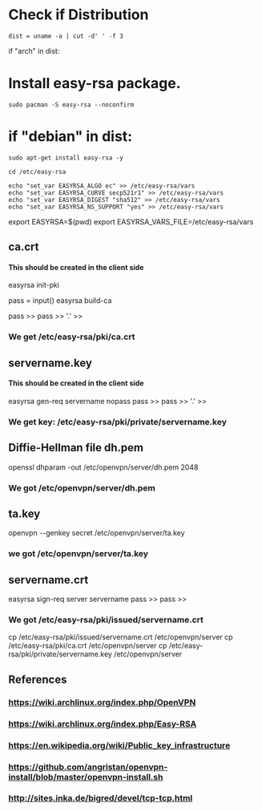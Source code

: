 # Check if Distribution

	dist = uname -a | cut -d' ' -f 3

if "arch" in dist:

# Install easy-rsa package.
	sudo pacman -S easy-rsa --noconfirm

# if "debian" in dist:
	sudo apt-get install easy-rsa -y

	cd /etc/easy-rsa

	echo "set_var EASYRSA_ALGO ec" >> /etc/easy-rsa/vars
	echo "set_var EASYRSA_CURVE secp521r1" >> /etc/easy-rsa/vars
	echo "set_var EASYRSA_DIGEST "sha512" >> /etc/easy-rsa/vars
	echo "set_var EASYRSA_NS_SUPPORT "yes" >> /etc/easy-rsa/vars


export EASYRSA=$(pwd)
export EASYRSA_VARS_FILE=/etc/easy-rsa/vars

## ca.crt
#### This should be created in the client side

easyrsa init-pki

pass = input()
easyrsa build-ca

pass >>
pass >>
'.' >> 

### We get /etc/easy-rsa/pki/ca.crt

## servername.key
#### This should be created in the client side

easyrsa gen-req servername nopass
pass >>
pass >>
'.' >>

### We get key: /etc/easy-rsa/pki/private/servername.key

## Diffie-Hellman file dh.pem
openssl dhparam -out /etc/openvpn/server/dh.pem 2048

### We got /etc/openvpn/server/dh.pem 

## ta.key
 openvpn --genkey secret /etc/openvpn/server/ta.key

### we got /etc/openvpn/server/ta.key

## servername.crt

easyrsa sign-req server servername
pass >>
pass >>

### We got /etc/easy-rsa/pki/issued/servername.crt

cp /etc/easy-rsa/pki/issued/servername.crt /etc/openvpn/server
cp /etc/easy-rsa/pki/ca.crt /etc/openvpn/server
cp /etc/easy-rsa/pki/private/servername.key /etc/openvpn/server


## References

### https://wiki.archlinux.org/index.php/OpenVPN
### https://wiki.archlinux.org/index.php/Easy-RSA
### https://en.wikipedia.org/wiki/Public_key_infrastructure
### https://github.com/angristan/openvpn-install/blob/master/openvpn-install.sh
### http://sites.inka.de/bigred/devel/tcp-tcp.html


